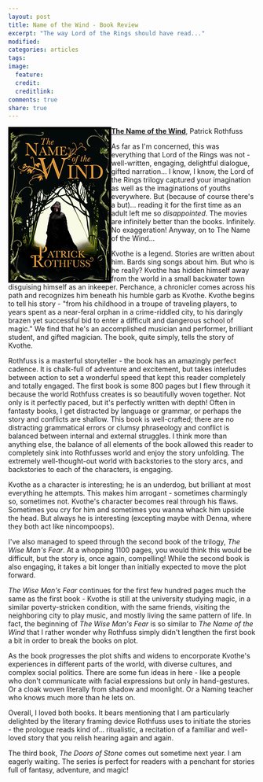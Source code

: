 ```yaml
---
layout: post
title: Name of the Wind - Book Review
excerpt: "The way Lord of the Rings should have read..."
modified:
categories: articles
tags:
image:
  feature:
  credit:
  creditlink:
comments: true
share: true
---
```


<img style="float: left; border: 5px solid black; height: 200" src="/images/name-of-the-wind.jpg">

[**The Name of the Wind**](http://www.amazon.com/Name-Wind-Kingkiller-Chronicle/dp/0756404746/ref=sr_1_1?s=books&ie=UTF8&qid=1437298364&sr=1-1&keywords=name+of+the+wind&pebp=1437298365619&perid=10FJZ4KEYJAPT3MYGPQR), Patrick Rothfuss


As far as I'm concerned, this was everything that Lord of the Rings was not - well-written, engaging, delightful dialogue, gifted narration... I know, I know, the Lord of the Rings trilogy captured your imagination as well as the imaginations of youths everywhere. But (because of course there's a but)... reading it for the first time as an adult left me so *disappointed*. The movies are infinitely better than the books. Infinitely. No exaggeration! Anyway, on to The Name of the Wind...

Kvothe is a legend. Stories are written about him. Bards sing songs about him. But who is he really? Kvothe has hidden himself away from the world in a small backwater town disguising himself as an inkeeper. Perchance, a chronicler comes across his path and recognizes him beneath his humble garb as Kvothe. Kvothe begins to tell his story - "from his childhood in a troupe of traveling players, to years spent as a near-feral orphan in a crime-riddled city, to his daringly brazen yet successful bid to enter a difficult and dangerous school of magic." We find that he's an accomplished musician and performer, brilliant student, and gifted magician. The book, quite simply, tells the story of Kvothe.

Rothfuss is a masterful storyteller - the book has an amazingly perfect cadence. It is chalk-full of adventure and excitement, but takes interludes between action to set a wonderful speed that kept this reader completely and totally engaged. The first book is some 800 pages but I flew through it because the world Rothfuss creates is so beautifully woven together. Not only is it perfectly paced, but it's perfectly written with depth! Often in fantasty books, I get distracted by language or grammar, or perhaps the story and conflicts are shallow. This book is well-crafted; there are no distracting grammatical errors or clumsy phraseology and conflict is balanced between internal and external struggles. I think more than anything else, the balance of all elements of the book allowed this reader to completely sink into Rothfusses world and enjoy the story unfolding. The extremely well-thought-out world with backstories to the story arcs, and backstories to each of the characters, is engaging.

Kvothe as a character is interesting; he is an underdog, but brilliant at most everything he attempts. This makes him arrogant - sometimes charmingly so, sometimes not. Kvothe's character becomes real through his flaws. Sometimes you cry for him and sometimes you wanna whack him upside the head. But always he is interesting (excepting maybe with Denna, where they both act like nincompoops).

I've also managed to speed through the second book of the trilogy, *The Wise Man's Fear*. At a whopping 1100 pages, you would think this would be difficult, but the story is, once again, compelling! While the second book is also engaging, it takes a bit longer than initially expected to move the plot forward.

*The Wise Man's Fear* continues for the first few hundred pages much the same as the first book - Kvothe is still at the university studying magic, in a similar poverty-stricken condition, with the same friends, visiting the neighboring city to play music, and mostly living the same pattern of life. In fact, the beginning of *The Wise Man's Fear* is so similar to *The Name of the Wind* that I rather wonder why Rothfuss simply didn't lengthen the first book a bit in order to break the books on plot.

As the book progresses the plot shifts and widens to encorporate Kvothe's experiences in different parts of the world, with diverse cultures, and complex social politics. There are some fun ideas in here - like a people who don't communicate with facial expressions but only in hand-gestures. Or a cloak woven literally from shadow and moonlight. Or a Naming teacher who knows much more than he lets on.

Overall, I loved both books. It bears mentioning that I am particularly delighted by the literary framing device Rothfuss uses to initiate the stories - the prologue reads kind of... ritualistic, a recitation of a familiar and well-loved story that you relish hearing again and again.

The third book, *The Doors of Stone* comes out sometime next year. I am eagerly waiting. The series is perfect for readers with a penchant for stories full of fantasy, adventure, and magic!

